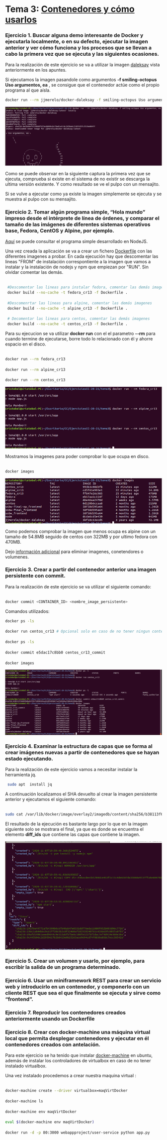 # Tema 3: [Contenedores y cómo usarlos](http://jj.github.io/CC/documentos/temas/Contenedores)

### Ejercicio 1. Buscar alguna demo interesante de Docker y ejecutarla localmente, o en su defecto, ejecutar la imagen anterior y ver cómo funciona y los procesos que se llevan a cabo la primera vez que se ejecuta y las siguientes ocasiones.

Para la realización de este ejercicio se va a utilizar la imagen [daleksay](https://hub.docker.com/r/jjmerelo/docker-daleksay/) vista anteriormente en los apuntes. 

Si ejecutamos la imagen pasandole como argumentos **-f smiling-octopus Uso argumentos, ea** , se consigue que el contenedor actúe como el propio programa al que aísla.

```bash
docker run --rm jjmerelo/docker-daleksay -f smiling-octopus Uso argumentos, ea
```

![Ejecución de imagen docker delaksay](./img/t3/ejer1_ejec_img_docker.png)

Como se puede observar en la siguiente captura la primera vez que se ejecuta, comprueba si existe en el sistema de no existir se descarga la ultima versión existente. Y como resultado se ve el pulpo con un mensajito.

Si se vulve a ejecutar como ya existe la imagen simplemente se ejecuta y se muestra al pulpo con su mensajito.


### Ejercicio 2. Tomar algún programa simple, “Hola mundo” impreso desde el intérprete de línea de órdenes, y comparar el tamaño de las imágenes de diferentes sistemas operativos base, Fedora, CentOS y Alpine, por ejemplo.

[Aquí](./tema3/app.js) se puede consultar el programa simple desarrollado en NodeJS.

Una vez creada la aplicación se va a crear un fichero [Dockerfile](./tema3/Dockerfile) con las diferentes imagenes a probar. En cada ejecución hay que descomentar las lineas "FROM" de instalación correspontiente a la imagen que vamos a instalar y la instalación de nodejs y npm que empiezan por "RUN". Sin olvidar comentar las demás.

```bash
 
 #Descomentar las lineas para instalar fedora, comentar las demás imagenes
 docker build --no-cache -t fedora_cr13 -f Dockerfile .

 #Descomenrtar las lineas para alpine, comentar las demás imagenes
 docker build --no-cache -t alpine_cr13 -f Dockerfile .

 # Decomentar las lineas para centos, comentar las demás imagenes
 docker build --no-cache -t centos_cr13 -f Dockerfile .

 ```

Para su ejecucion se va utilizar **docker run** con el el parametro **--rm**  para cuando termine de ejecutarse, borre todo lo relacionado con él y ahorre espacio en el disco.

```bash

docker run --rm fedora_cr13

docker run --rm alpine_cr13

docker run --rm centos_cr13

```

![Ejecucion de HolaMundo en las diferentes imagenes](./img/t3/ejer2_ejec_images_docker.png)

Mostramos la imagenes para poder comprobar lo que ocupa en disco.

```bash

docker images

```

![Listado de imagenes docker](./img/t3/ejer2_images_docker.png)

Como podemos comprobar la imagen que menos ocupa es alpine con un tamaño de 54.8MB seguido de centos con 322MB y por ultimo fedora con 470MB.

Dejo [información adicional](https://www.digitalocean.com/community/tutorials/how-to-remove-docker-images-containers-and-volumes-es) para eliminar imagenes, conetendores o volumenes.

### Ejercicio 3. Crear a partir del contenedor anterior una imagen persistente con commit.

Para la realización de este ejercicio se va utilizar el siguiente comando:

```bash

docker commit <CONTAINER_ID> <nombre_image_persistente>

```
Comandos utilizados:

```bash
docker ps -ls

docker run centos_cr13 # Opcional solo en caso de no tener ningun contenedor en ejecución.

docker ps -ls

docker commit e5dac17c8bb0 centos_cr13_commit

docker images

```
![docker_commit](./img/t3/ejer3_docker_commit.png)

### Ejercicio 4. Examinar la estructura de capas que se forma al crear imágenes nuevas a partir de contenedores que se hayan estado ejecutando.

Para la realización de este ejercicio vamos a necesitar instalar la herramienta jq.

```bash
 sudo apt  install jq
```

A continuación localizamos el SHA devuelto al crear la imagen persistente anterior y ejecutamos el siguiente comando:


```bash

sudo cat /var/lib/docker/image/overlay2/imagedb/content/sha256/b38113f64493b0eb3f0171898242eeb5d9103bbf1e23d2d4a136b261046e306b | jq .

```

El resultado de la ejecución es bastante largo por lo que en la imagen siguiente solo se mostrara el final, ya que es donde se encuentra el elemento **diff_ids** que contiene las capas que contiene la imagen.

![Capas de  imagen centos_cr13_commit](./img/t3/ejer4_diff_estructuras_capas_image.png)


### Ejercicio 5. Crear un volumen y usarlo, por ejemplo, para escribir la salida de un programa determinado.



### Ejercicio 6. Usar un miniframework REST para crear un servicio web y introducirlo en un contenedor, y componerlo con un cliente REST que sea el que finalmente se ejecuta y sirve como “frontend”.

### Ejercicio 7. Reproducir los contenedores creados anteriormente usando un Dockerfile

### Ejercicio 8. Crear con docker-machine una máquina virtual local que permita desplegar contenedores y ejecutar en él contenedores creados con antelación.

Para este ejercicio se ha tenido que instalar [docker-machine](https://docs.docker.com/engine/install/ubuntu/) en ubuntu, además de instalar los controladores de virtualbox en caso de no tener instalado virtualbox.

Una vez instalado procedemos a crear nuestra maquina virtual :

```bash

docker-machine create --driver virtualbox=maqVirtDocker

docker-machine ls

docker-machine env maqVirtDocker

eval $(docker-machine env maqVirtDocker)

docker run -d -p 80:3000 webappproject/user-service python app.py
```